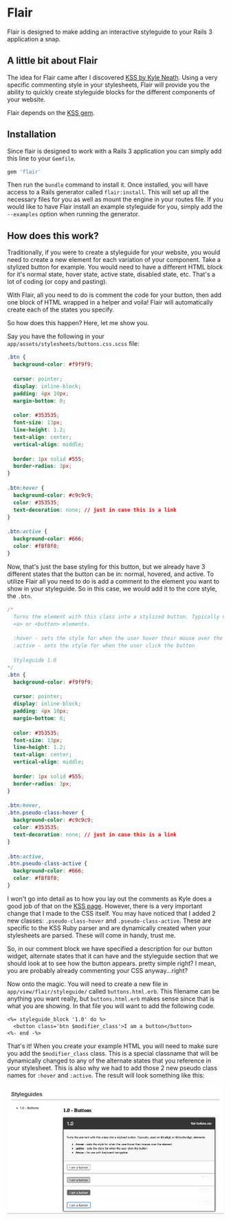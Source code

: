 Flair
==========================

Flair is designed to make adding an interactive styleguide to your Rails 3
application a snap.

A little bit about Flair
--------------------------

The idea for Flair came after I discovered [KSS by Kyle Neath](https://github.com/kneath/kss).
Using a very specific commenting style in your stylesheets, Flair will provide
you the ability to quickly create styleguide blocks for the different components
of your website.

Flair depends on the [KSS gem](https://github.com/kneath/kss).

Installation
--------------------------

Since flair is designed to work with a Rails 3 application you can simply add
this line to your `Gemfile`.

```ruby
gem 'flair'
```

Then run the `bundle` command to install it. Once installed, you will have access
to a Rails generator called `flair:install`. This will set up all the necessary
files for you as well as mount the engine in your routes file. If you would like
to have Flair install an example styleguide for you, simply add the `--examples`
option when running the generator.

How does this work?
--------------------------

Traditionally, if you were to create a styleguide for your website, you would
need to create a new element for each variation of your component. Take a
stylized button for example. You would need to have a different HTML block for
it's normal state, hover state, active state, disabled state, etc. That's a lot
of coding (or copy and pasting).

With Flair, all you need to do is comment the code for your button, then add
one block of HTML wrapped in a helper and voila! Flair will automatically create
each of the states you specify.

So how does this happen? Here, let me show you.

Say you have the following in your `app/assets/stylesheets/buttons.css.scss`
file:

```css
.btn {
  background-color: #f9f9f9;
  
  cursor: pointer;
  display: inline-block;
  padding: 4px 10px;
  margin-bottom: 0;
  
  color: #353535;
  font-size: 13px;
  line-height: 1.2;
  text-align: center;
  vertical-align: middle;
  
  border: 1px solid #555;
  border-radius: 3px;
}

.btn:hover {
  background-color: #c9c9c9;
  color: #353535;
  text-decoration: none; // just in case this is a link
}

.btn:active {
  background-color: #666;
  color: #f8f8f8;
}
```

Now, that's just the base styling for this button, but we already have 3
different states that the button can be in: normal, hovered, and active. To
utilize Flair all you need to do is add a comment to the element you want to
show in your styleguide. So in this case, we would add it to the core style, the
`.btn`.

```css
/*
  Turns the element with this class into a stylized button. Typically used on
  <a> or <button> elements.
  
  :hover - sets the style for when the user hover their mouse over the element
  :active - sets the style for when the user click the button
  
  Styleguide 1.0
*/
.btn {
  background-color: #f9f9f9;
  
  cursor: pointer;
  display: inline-block;
  padding: 4px 10px;
  margin-bottom: 0;
  
  color: #353535;
  font-size: 13px;
  line-height: 1.2;
  text-align: center;
  vertical-align: middle;
  
  border: 1px solid #555;
  border-radius: 3px;
}

.btn:hover,
.btn.pseudo-class-hover {
  background-color: #c9c9c9;
  color: #353535;
  text-decoration: none; // just in case this is a link
}

.btn:active,
.btn.pseudo-class-active {
  background-color: #666;
  color: #f8f8f8;
}
```

I won't go into detail as to how you lay out the comments as Kyle does a good
job of that on the [KSS page](http://github.com/kneath/kss). However, there
is a very important change that I made to the CSS itself. You may have noticed
that I added 2 new classes: `.pseudo-class-hover` and `.pseudo-class-active`.
These are specific to the KSS Ruby parser and are dynamically created when 
your stylesheets are parsed. These will come in handy, trust me.

So, in our comment block we have specified a description for our button widget,
alternate states that it can have and the styleguide section that we should
look at to see how the button appears. pretty simple right? I mean, you are
probably already commenting your CSS anyway...right?

Now onto the magic. You will need to create a new file in
`app/view/flair/styleguide/` called `buttons.html.erb`. This filename can be
anything you want really, but `buttons.html.erb` makes sense since that is
what you are showing. In that file you will want to add the following code.

```erb
<%= styleguide_block '1.0' do %>
  <button class='btn $modifier_class'>I am a button</button>
<%- end -%>
```

That's it! When you create your example HTML you will need to make sure you
add the `$modifier_class` class. This is a special classname that will be
dynamically changed to any of the alternate states that you reference in your
stylesheet. This is also why we had to add those 2 new pseudo class names for
`:hover` and `:active`. The result will look something like this:

![Example Styleguide](example/styleguide.png)